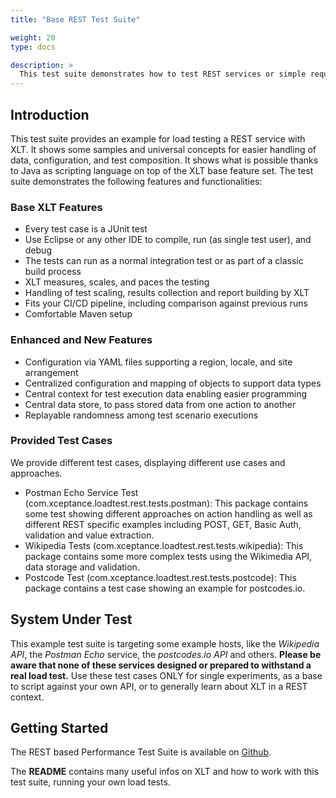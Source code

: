 ```yaml
---
title: "Base REST Test Suite"

weight: 20
type: docs

description: >
  This test suite demonstrates how to test REST services or simple request/response examples.
---
```


## Introduction

This test suite provides an example for load testing a REST service with XLT. It shows some samples and universal concepts for easier handling of data, configuration, and test composition. It shows what is possible thanks to Java as scripting language on top of the XLT base feature set.
The test suite demonstrates the following features and functionalities:

### Base XLT Features

* Every test case is a JUnit test
* Use Eclipse or any other IDE to compile, run (as single test user), and debug
* The tests can run as a normal integration test or as part of a classic build process
* XLT measures, scales, and paces the testing
* Handling of test scaling, results collection and report building by XLT
* Fits your CI/CD pipeline, including comparison against previous runs
* Comfortable Maven setup

### Enhanced and New Features

* Configuration via YAML files supporting a region, locale, and site arrangement
* Centralized configuration and mapping of objects to support data types
* Central context for test execution data enabling easier programming
* Central data store, to pass stored data from one action to another
* Replayable randomness among test scenario executions

### Provided Test Cases

We provide different test cases, displaying different use cases and approaches. 

* Postman Echo Service Test (com.xceptance.loadtest.rest.tests.postman): This package contains some test showing different approaches on action handling as well as different REST specific examples including POST, GET, Basic Auth, validation and value extraction. 
* Wikipedia Tests (com.xceptance.loadtest.rest.tests.wikipedia): This package contains some more complex tests using the Wikimedia API, data storage and validation.
* Postcode Test (com.xceptance.loadtest.rest.tests.postcode): This package contains a test case showing an example for postcodes.io.

## System Under Test

This example test suite is targeting some example hosts, like the _Wikipedia API_, the _Postman Echo_ service, the _postcodes.io API_ and others. 
**Please be aware that none of these services designed or prepared to withstand a real load test.** Use these test cases ONLY for single experiments, as a base to script against your own API, or to generally learn about XLT in a REST context.

## Getting Started

The REST based Performance Test Suite is available on <a href="https://github.com/Xceptance/rest-load-test-suite" target="_blank">Github</a>.

The **README** contains many useful infos on XLT and how to work with this test suite, running your own load tests. 
